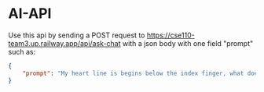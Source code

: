 # AI-API

Use this api by sending a POST request to https://cse110-team3.up.railway.app/api/ask-chat with a json body with one field "prompt" such as:

```json
{
    "prompt": "My heart line is begins below the index finger, what does this mean? Act as a fortune teller. Limit your response to 1 sentence"
}
```
